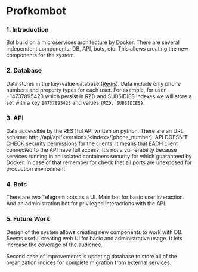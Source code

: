 # Profkombot

### 1. Introduction
Bot build on a microservices architecture by Docker. There are several independent components: DB, API, bots, etc. This allows creating the new components for the system. 

### 2. Database
Data stores in the key-value database ([Redis](https://pypi.org/project/redis/)). Data include only phone numbers and property types for each user. For example, for user +14737895423 which persist in RZD and SUBSIDIES indexes we will store a set with a key `14737895423` and values `{RZD, SUBSIDIES}`.

### 3. API
Data accessible by the RESTful API written on python. There are an URL scheme: http://api/api/<version\>/<index\>/[phone_number]. API DOESN’T CHECK security permissions for the clients. It means that EACH client connected to the API have full access. It’s not a vulnerability because services running in an isolated containers security for which guaranteed by Docker. In case of that remember for check thet all ports are unexposed for production environment.

### 4. Bots
There are two Telegram bots as a UI. Main bot for basic user interaction. And an administration bot for privileged interactions with the API.

### 5. Future Work
Design of the system allows creating new components to work with DB. Seems useful creating web UI for basic and administrative usage. It lets increase the coverage of the audience.

Second case of improvements is updating database to store all of the organization indices for complete migration from external services.

